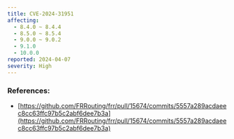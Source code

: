 ```yaml
---
title: CVE-2024-31951
affecting:
  - 8.4.0 ~ 8.4.4
  - 8.5.0 ~ 8.5.4
  - 9.0.0 ~ 9.0.2
  - 9.1.0
  - 10.0.0
reported: 2024-04-07
severity: High
---
```


### References:
- [https://github.com/FRRouting/frr/pull/15674/commits/5557a289acdaeec8cc63ffc97b5c2abf6dee7b3a](https://github.com/FRRouting/frr/pull/15674/commits/5557a289acdaeec8cc63ffc97b5c2abf6dee7b3a)
